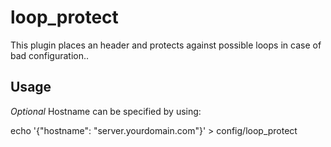 # loop_protect

This plugin places an header and protects against possible loops in case of bad configuration..


## Usage

*Optional* Hostname can be specified by using:

echo '{"hostname": "server.yourdomain.com"}' > config/loop_protect
